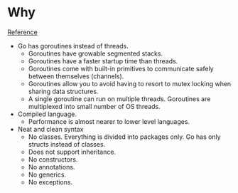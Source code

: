# Why

[Reference](https://medium.com/@kevalpatel2106/why-should-you-learn-go-f607681fad65)

* Go has goroutines instead of threads.
  * Goroutines have growable segmented stacks.
  * Goroutines have a faster startup time than threads.
  * Goroutines come with built-in primitives to communicate safely between themselves \(channels\).
  * Goroutines allow you to avoid having to resort to mutex locking when sharing data structures.
  * A single goroutine can run on multiple threads. Goroutines are multiplexed into small number of OS threads.
* Compiled language.
  * Performance is almost nearer to lower level languages.
* Neat and clean syntax
  * No classes. Everything is divided into packages only. Go has only structs instead of classes.
  * Does not support inheritance.
  * No constructors.
  * No annotations.
  * No generics.
  * No exceptions.



